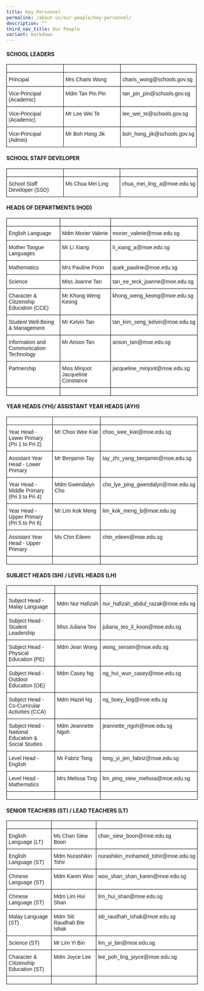 ```yaml
---
title: Key Personnel
permalink: /about-us/our-people/key-personnel/
description: ""
third_nav_title: Our People
variant: markdown
---
```

#### SCHOOL LEADERS

<style type="text/css">
.tg  {border-collapse:collapse;border-spacing:0;}
.tg td{border-color:black;border-style:solid;border-width:1px;font-family:Arial, sans-serif;font-size:14px;
  overflow:hidden;padding:10px 5px;word-break:normal;}
.tg th{border-color:black;border-style:solid;border-width:1px;font-family:Arial, sans-serif;font-size:14px;
  font-weight:normal;overflow:hidden;padding:10px 5px;word-break:normal;}
.tg .tg-ktyi{background-color:#FFF;text-align:left;vertical-align:top}
</style>
<table class="tg">
	<tbody>
		<tr>
			<td style="width:30%"></td>
			<td style="width:30%"></td>
			<td style="width:40%"></td>
		</tr>
  <tr>
    <td class="tg-ktyi">Principal</td>
    <td class="tg-ktyi">Mrs Charis Wong</td>
    <td class="tg-ktyi">charis_wong@schools.gov.sg</td>
  </tr>
	<tr>
    <td class="tg-ktyi">Vice-Principal<br>(Academic)</td>
    <td class="tg-ktyi">Mdm Tan Pin Pin</td>
    <td class="tg-ktyi">tan_pin_pin@schools.gov.sg</td>
  </tr>
	<tr>
    <td class="tg-ktyi">Vice-Principal<br>(Academic)</td>
    <td class="tg-ktyi">Mr Lee Wei Te</td>
    <td class="tg-ktyi">lee_wei_te@schools.gov.sg</td>
  </tr>
  <tr>
    <td class="tg-ktyi">Vice-Principal<br>(Admin)</td>
    <td class="tg-ktyi">Mr Boh Hong Jik</td>
    <td class="tg-ktyi">boh_hong_jik@schools.gov.sg</td>
  </tr>
	<tr>
	</tr>
</tbody>
</table>

#### SCHOOL STAFF DEVELOPER
<table class="tg">
<tbody>
		<tr>
			<td style="width:30%"></td>
			<td style="width:30%"></td>
			<td style="width:40%"></td>
		</tr>
  <tr>
		<td class="tg-ktyi">School Staff Developer (SSD)</td>
    <td class="tg-ktyi">Ms Chua Mei Ling</td>
    <td class="tg-ktyi">chua_mei_ling_a@moe.edu.sg</td>
  </tr>
	<tr>
	</tr>

</tbody></table>

#### HEADS OF DEPARTMENTS (HOD)
<table class="tg">
<tbody>
		<tr>
			<td style="width:30%"></td>
			<td style="width:30%"></td>
			<td style="width:40%"></td>
		</tr>
	<tr>
    <td class="tg-ktyi">English Language</td>
    <td class="tg-ktyi">Mdm Morier Valerie</td>
    <td class="tg-ktyi">morier_valerie@moe.edu.sg</td>
  </tr>
	<tr>
    <td class="tg-ktyi">Mother Tongue Languages</td>
    <td class="tg-ktyi">Mr Li Xiang</td>
    <td class="tg-ktyi">li_xiang_a@moe.edu.sg</td>
  </tr>
		<tr>
    <td class="tg-ktyi">Mathematics</td>
    <td class="tg-ktyi">Mrs Pauline Poon</td>
    <td class="tg-ktyi">quek_pauline@moe.edu.sg</td>
  </tr>
	<tr>
    <td class="tg-ktyi">Science</td>
    <td class="tg-ktyi">Miss Joanne Tan</td>
    <td class="tg-ktyi">tan_ee_teck_joanne@moe.edu.sg</td>
  </tr>
  <tr>
    <td class="tg-ktyi">Character &amp; Citizenship Education (CCE)</td>
    <td class="tg-ktyi">Mr Khong Weng Keong</td>
    <td class="tg-ktyi">khong_weng_keong@moe.edu.sg</td>
  </tr>
	<tr>
    <td class="tg-ktyi">Student Well-Being &amp; Management</td>
    <td class="tg-ktyi">Mr Kelvin Tan</td>
    <td class="tg-ktyi">tan_kim_seng_kelvin@moe.edu.sg</td>
  </tr>
  <tr>
    <td class="tg-ktyi">Information and Communication Technology</td>
    <td class="tg-ktyi">Mr Anson Tan</td>
    <td class="tg-ktyi">anson_tan@moe.edu.sg</td>
  </tr>
  <tr>
    <td class="tg-ktyi">Partnership</td>
    <td class="tg-ktyi">Miss Minjoot Jacqueline Constance</td>
    <td class="tg-ktyi">jacqueline_minjoot@moe.edu.sg</td>
  </tr>
	<tr>
    <td class="tg-ktyi"></td>
    <td class="tg-ktyi"></td>
    <td class="tg-ktyi"></td>
		</tr>
</tbody>
</table>

#### YEAR HEADS (YH)/ ASSISTANT YEAR HEADS (AYH)
<table class="tg">
<tbody>
		<tr>
			<td style="width:30%"></td>
			<td style="width:30%"></td>
			<td style="width:40%"></td>
		</tr>
 	<tr>
    <td class="tg-ktyi">Year Head - Lower Primary<br>(Pri 1 to Pri 2)</td>
    <td class="tg-ktyi">Mr Choo Wee Kiat</td>
    <td class="tg-ktyi">choo_wee_kiat@moe.edu.sg</td>
  </tr>
  <tr>
    <td class="tg-ktyi">Assistant Year Head - Lower Primary</td>
    <td class="tg-ktyi">Mr Benjamin Tay</td>
    <td class="tg-ktyi">tay_zhi_yang_benjamin@moe.edu.sg</td>
  </tr>
  <tr>
    <td class="tg-ktyi">Year Head - Middle Primary<br>(Pri 3 to Pri 4)</td>
    <td class="tg-ktyi">Mdm Gwendalyn Cho</td>
    <td class="tg-ktyi">cho_lye_ping_gwendalyn@moe.edu.sg</td>
  </tr>
  <tr>
    <td class="tg-ktyi">Year Head - Upper Primary<br>(Pri 5 to Pri 6)</td>
    <td class="tg-ktyi">Mr Lim Kok Meng</td>
    <td class="tg-ktyi">lim_kok_meng_b@moe.edu.sg</td>
  </tr>
  <tr>
    <td class="tg-ktyi">Assistant Year Head - Upper Primary</td>
    <td class="tg-ktyi">Ms Chin Eileen</td>
    <td class="tg-ktyi">chin_eileen@moe.edu.sg</td>
  </tr>
			<tr>
			<td></td>
			<td></td>
			<td></td>
		</tr>
</tbody>
</table>

#### SUBJECT HEADS (SH) / LEVEL HEADS (LH)
<table class="tg">
<tbody>
		<tr>
			<td style="width:30%"></td>
			<td style="width:30%"></td>
			<td style="width:40%"></td>
		</tr>
  <tr>
    <td class="tg-0lax">Subject Head - Malay Language</td>
		<td class="tg-0lax">Mdm Nur Hafizah</td>
    <td class="tg-0lax">nur_hafizah_abdul_razak@moe.edu.sg</td>
  </tr>
  <tr>
    <td class="tg-0lax">Subject Head - Student Leadership</td>
		<td class="tg-0lax">Miss Juliana Teo</td>
    <td class="tg-0lax">juliana_teo_li_koon@moe.edu.sg</td>
  </tr>
	<tr>
    <td class="tg-ktyi">Subject Head - Physical Education (PE)</td>
    <td class="tg-ktyi">Mdm Jean Wong</td>
    <td class="tg-ktyi">wong_sensen@moe.edu.sg</td>
  </tr>  
	<tr>
	    <td class="tg-ktyi">Subject Head - Outdoor Education (OE)</td>
    <td class="tg-ktyi">Mdm Casey Ng</td>
    <td class="tg-ktyi">ng_hui_wun_casey@moe.edu.sg</td>
	</tr>
	<tr>
    <td class="tg-ktyi">Subject Head - Co-Curricular Activities (CCA)</td>
    <td class="tg-ktyi">Mdm Hazel Ng</td>
    <td class="tg-ktyi">ng_boey_ling@moe.edu.sg</td>
  </tr>
	<tr>
    <td class="tg-ktyi">Subject Head - National Education &amp; Social Studies</td>
    <td class="tg-ktyi">Mdm Jeannette Ngoh</td>
    <td class="tg-ktyi">jeannette_ngoh@moe.edu.sg</td>
  </tr> 
	<tr>
    <td class="tg-ktyi">Level Head - English</td>
    <td class="tg-ktyi">Mr Fabriz Tong</td>
    <td class="tg-ktyi">tong_yi_jen_fabriz@moe.edu.sg</td>
  </tr>
	<tr>
    <td class="tg-ktyi">Level Head - Mathematics</td>
    <td class="tg-ktyi">Mrs Melissa Ting</td>
    <td class="tg-ktyi">lim_ping_siew_melissa@moe.edu.sg</td>
  </tr>
	<tr>
			<td></td>
			<td></td>
			<td></td>
	</tr>
</tbody>
</table>

#### SENIOR TEACHERS (ST) / LEAD TEACHERS (LT)
<table class="tg">
<tbody>
		<tr>
			<td style="width:30%"></td>
			<td style="width:30%"></td>
			<td style="width:40%"></td>
		</tr>
  <tr>
    <td class="tg-ktyi">English Language (LT)</td>
    <td class="tg-ktyi">Ms Chan Siew Boon</td>
    <td class="tg-ktyi">chan_siew_boon@moe.edu.sg</td>
  </tr>
  <tr>
    <td class="tg-ktyi">English Language (ST)</td>
    <td class="tg-ktyi">Mdm Nurashikin Tohir</td>
    <td class="tg-ktyi">nurashikin_mohamed_tohir@moe.edu.sg</td>
  </tr>
	<tr>
    <td class="tg-ktyi">Chinese Language (ST)</td>
    <td class="tg-ktyi">Mdm Karen Woo</td>
    <td class="tg-ktyi">woo_shan_shan_karen@moe.edu.sg</td>
  </tr>
	<tr>
    <td class="tg-ktyi">Chinese Language (ST)</td>
    <td class="tg-ktyi">Mdm Lim Hui Shan</td>
    <td class="tg-ktyi">lim_hui_shan@moe.edu.sg</td>
  </tr>
	<tr>
    <td class="tg-ktyi">Malay Language (ST)</td>
    <td class="tg-ktyi">Mdm Siti Raudhah Bte Ishak </td>
    <td class="tg-ktyi">siti_raudhah_ishak@moe.edu.sg</td>
  </tr>
	<tr>
    <td class="tg-ktyi">Science (ST)</td>
    <td class="tg-ktyi">Mr Lim Yi Bin</td>
    <td class="tg-ktyi">lim_yi_bin@moe.edu.sg</td>
  </tr>
	<tr>
    <td class="tg-ktyi">Character &amp; Citizenship Education (ST)</td>
    <td class="tg-ktyi">Mdm Joyce Lee</td>
    <td class="tg-ktyi">lee_poh_ling_joyce@moe.edu.sg</td>
  </tr>
	<tr>
			<td></td>
			<td></td>
			<td></td>
	</tr>
</tbody>
</table>
